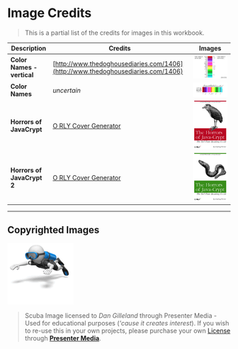 # Image Credits

> This is a partial list of the credits for images in this workbook.

| Description | Credits | Images |
|-------------|---------|--------|
| **Color Names - vertical** | [http://www.thedoghousediaries.com/1406](http://www.thedoghousediaries.com/1406) | ![](colornames-vert.png) |
| **Color Names** | *uncertain* | ![](colornames.png) |
| **Horrors of JavaCrypt** | [O RLY Cover Generator](https://dev.to/rly) | ![](TheHorrorsOfJavaCrypt.png) |
| **Horrors of JavaCrypt 2** | [O RLY Cover Generator](https://dev.to/rly) | ![](TheHorrorsOfJavaCrypt2.png) |


----

## Copyrighted Images

![Scuba](../mynotes/images/stick_figure_scuba.gif)

> Scuba Image licensed to *Dan Gilleland* through Presenter Media - Used for educational purposes (*'cause it creates interest*). If you wish to re-use this in your own projects, please purchase your own [License](https://www.presentermedia.com/eula.html) through [**Presenter Media**](https://www.presentermedia.com/).